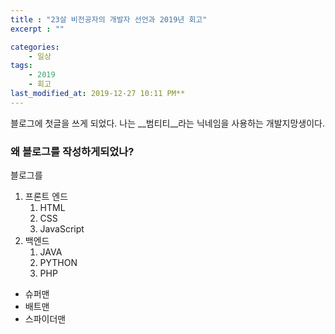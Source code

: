 ```yaml
---
title : "23살 비전공자의 개발자 선언과 2019년 회고"
excerpt : ""

categories:
    - 일상
tags:
    - 2019
    - 회고
last_modified_at: 2019-12-27 10:11 PM**
---
```

블로그에 첫글을 쓰게 되었다. 나는 __범티티__라는 닉네임을 사용하는 개발지망생이다.  

### 왜 블로그를 작성하게되었나?
블로그를
1. 프론트 엔드
    1. HTML
    2. CSS
    3. JavaScript
2. 백엔드
    1. JAVA
    2. PYTHON
    3. PHP

+ 슈퍼맨
+ 배트맨
+ 스파이더맨
